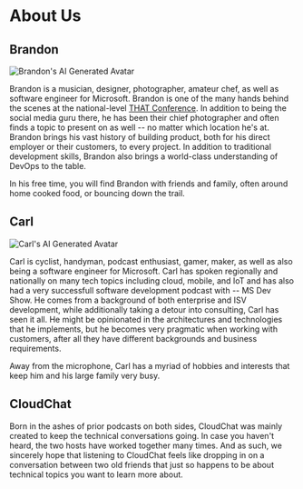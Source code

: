 # About Us

## Brandon

![Brandon's AI Generated Avatar](/images/avatar-brandon.png)

Brandon is a musician, designer, photographer, amateur chef, as well as software
engineer for Microsoft. Brandon is one of the many hands behind the scenes at
the national-level [THAT Conference](https://thatconference.com/). In addition
to being the social media guru there, he has been their chief photographer and
often finds a topic to present on as well -- no matter which location he's at.
Brandon brings his vast history of building product, both for his direct
employer or their customers, to every project. In addition to traditional
development skills, Brandon also brings a world-class understanding of DevOps to
the table.

In his free time, you will find Brandon with friends and family, often around
home cooked food, or bouncing down the trail.

## Carl

![Carl's AI Generated Avatar](/images/avatar-carl.png)

Carl is cyclist, handyman, podcast enthusiast, gamer, maker, as well as also
being a software engineer for Microsoft. Carl has spoken regionally and
nationally on many tech topics including cloud, mobile, and IoT and has also had
a very successfull software development podcast with -- MS Dev Show. He comes
from a background of both enterprise and ISV development, while additionally
taking a detour into consulting, Carl has seen it all. He might be opinionated
in the architectures and technologies that he implements, but he becomes very
pragmatic when working with customers, after all they have different backgrounds
and business requirements.

Away from the microphone, Carl has a myriad of hobbies and interests that keep
him and his large family very busy.

## CloudChat

Born in the ashes of prior podcasts on both sides, CloudChat was mainly created
to keep the technical conversations going. In case you haven't heard, the two
hosts have worked together many times. And as such, we sincerely hope that
listening to CloudChat feels like dropping in on a conversation between two old
friends that just so happens to be about technical topics you want to learn more
about.
